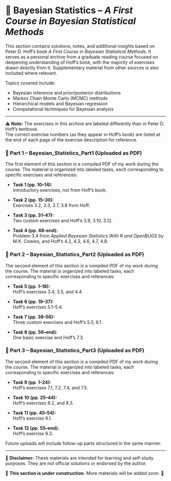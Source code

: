 # 📌 Bayesian Statistics – *A First Course in Bayesian Statistical Methods*  
This section contains solutions, notes, and additional insights based on Peter D. Hoff’s book *A First Course in Bayesian Statistical Methods*. It serves as a personal archive from a graduate reading course focused on deepening understanding of Hoff’s book, with the majority of exercises drawn directly from it. Supplementary material from other sources is also included where relevant.  

Topics covered include:  
- Bayesian inference and prior/posterior distributions  
- Markov Chain Monte Carlo (MCMC) methods  
- Hierarchical models and Bayesian regression  
- Computational techniques for Bayesian analysis  
---

⚠️ **Note:** The exercises in this archive are labeled differently than in Peter D. Hoff’s textbook.  
The correct exercise numbers (as they appear in Hoff’s book) are listed at the end of each page of the exercise description for reference.

### 📘 Part 1 – Bayesian_Statistics_Part1 (Uploaded as PDF)

The first element of this section is a compiled PDF of my work during the course. The material is organized into labeled tasks, each corresponding to specific exercises and references:

- **Task 1 (pp. 10–14):**  
  Introductory exercises, not from Hoff’s book.

- **Task 2 (pp. 15–30):**  
  Exercises 3.2, 3.3, 3.7, 3.8 from Hoff.

- **Task 3 (pp. 31–47):**  
  Two custom exercises and Hoff’s 3.9, 3.10, 3.12.

- **Task 4 (pp. 48–end):**  
  Problem 3.4 from *Applied Bayesian Statistics With R and OpenBUGS* by M.K. Cowles, and Hoff’s 4.2, 4.3, 4.6, 4.7, 4.8.


### 📘 Part 2 – Bayesian_Statistics_Part2 (Uploaded as PDF)

The second element of this section is a compiled PDF of my work during the course. The material is organized into labeled tasks, each corresponding to specific exercises and references:

- **Task 5 (pp. 1–18):**  
  Hoff’s exercises 3.4, 3.5, and 4.4.

- **Task 6 (pp. 19–37):**  
  Hoff’s exercises 5.1–5.4.

- **Task 7 (pp. 38–56):**  
  Three custom exercises and Hoff’s 5.5, 6.1.

- **Task 8 (pp. 56–end):**  
  One basic exercise and Hoff’s 7.3.

### 📘 Part 3 – Bayesian_Statistics_Part3 (Uploaded as PDF)

The second element of this section is a compiled PDF of my work during the course. The material is organized into labeled tasks, each corresponding to specific exercises and references:

- **Task 9 (pp. 1–24):**  
  Hoff’s exercises 7.1, 7.2, 7.4, and 7.5.

- **Task 10 (pp. 25–44):**  
  Hoff’s exercises 8.2, and 8.3.

- **Task 11 (pp. 45–54):**  
  Hoff’s exercise 9.1.

- **Task 12 (pp. 55–end):**  
  Hoff’s exercise 9.3.


Future uploads will include follow-up parts structured in the same manner.

---


📌 **Disclaimer:** These materials are intended for learning and self-study purposes. They are not official solutions or endorsed by the author.

🚧 **This section is under construction.** More materials will be added soon. 🚧  
